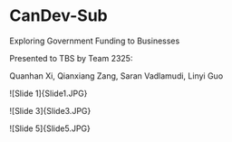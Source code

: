 # CanDev-Sub

Exploring Government Funding to Businesses

Presented to TBS by Team 2325:

Quanhan Xi, Qianxiang Zang, Saran Vadlamudi, Linyi Guo

![Slide 1]{Slide1.JPG}


![Slide 3]{Slide3.JPG}


![Slide 5]{Slide5.JPG}

